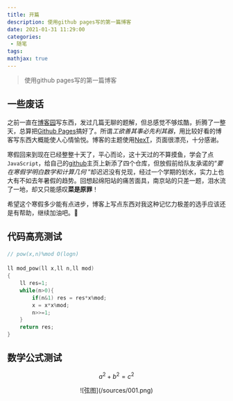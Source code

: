 ```yaml
---
title: 开篇
description: 使用github pages写的第一篇博客
date: 2021-01-31 11:29:00
categories:
 - 随笔
tags:
mathjax: true
---
```

> 使用github pages写的第一篇博客

<!--more-->

## 一些废话
之前一直在[博客园](https://www.cnblogs.com/DinoMax/)写东西，发过几篇无聊的题解，但总感觉不够炫酷，折腾了一整天，总算把[Github Pages](https://pages.github.com/)搞好了。所谓*工欲善其事必先利其器*，用比较好看的博客写东西大概能使人心情愉悦。博客的主题使用[NexT](http://theme-next.simpleyyt.com/)，页面很漂亮，十分感谢。

寒假回来到现在已经整整十天了，平心而论，这十天过的不算摸鱼，学会了点`JavaScript`，给自己的[github](https://github.com/DinoMax00)主页上新添了四个仓库，但放假前给队友承诺的“*要在寒假学明白数学和计算几何*  ”却迟迟没有兑现，经过一个学期的划水，实力上也大有不如去年暑假的趋势。回想起绵阳站的痛苦面具，南京站的只差一题，泪水流了一地，却又只能感叹**菜是原罪**！

希望这个寒假多少能有点进步，博客上写点东西对我这种记忆力极差的选手应该还是有帮助，继续加油吧。🚩

## 代码高亮测试

```c++
// pow(x,n)%mod O(logn)

ll mod_pow(ll x,ll n,ll mod)
{
    ll res=1;
    while(n>0){
        if(n&1) res = res*x%mod;
        x = x*x%mod;
        n>>=1;
    }
    return res;
}
```

## 数学公式测试
$$a^2+b^2=c^2$$

<div align=center> ![弦图](/sources/001.png)
